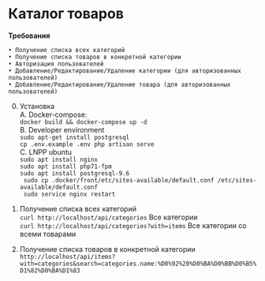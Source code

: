 Каталог товаров
==================


**Требования**

    • Получение списка всех категорий
    • Получение списка товаров в конкретной категории
    • Авторизация пользователей
    • Добавление/Редактирование/Удаление категории (для авторизованных пользователей)
    • Добавление/Редактирование/Удаление товара (для авторизованных пользователей)
    


0. Установка <br>
    А. Docker-compose: <br> 
    ```docker build && docker-compose up -d```<br>
    B. Developer environment <br>
    ```sudo apt-get install postgresql``` <br>
    ```cp .env.example .env php artisan serve``` <br>
    C. LNPP ubuntu <br>
    ``` sudo apt install nginx ``` <br>
    ``` sudo apt install php71-fpm ``` <br>
    ``` sudo apt install postgresql-9.6 ``` <br>
    ``` sudo cp .docker/front/etc/sites-available/default.conf /etc/sites-available/default.conf``` <br>
    ``` sudo service nginx restart```
    

1. Получение списка всех категорий <br>
   ```curl http://localhost/api/categories``` Все категории <br>
   ```curl http://localhost/api/categories?with=items``` Все категории со всеми товарами
2. Получение списка товаров в конкретной категории
    ```http://localhost/api/items?with=categories&search=categories.name:%D0%92%20%D0%BA%D0%BB%D0%B5%D1%82%D0%BA%D1%83```
   
